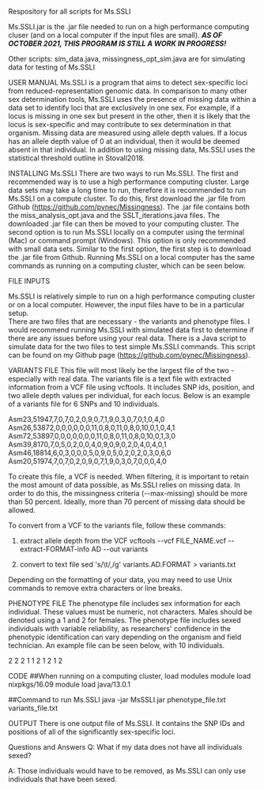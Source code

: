 Respository for all scripts for Ms.SSLI 

Ms.SSLI.jar is the .jar file needed to run on a high performance computing cluser (and on a local computer if the input files are small).
***AS OF OCTOBER 2021, THIS PROGRAM IS STILL A WORK IN PROGRESS!*** 


Other scripts: sim_data.java, missingness_opt_sim.java are for simulating data for testing of Ms.SSLI

USER MANUAL
Ms.SSLI is a program that aims to detect sex-specific loci from reduced-representation genomic data. In comparison to many other sex determination tools, Ms.SSLI uses the presence of missing data within a data set to identify loci that are exclusively in one sex. For example, if a locus is missing in one sex but present in the other, then it is likely that the locus is sex-specific and may contribute to sex determination in that organism.  Missing data are measured using allele depth values. If a locus has an allele depth value of 0 at an individual, then it would be deemed absent in that individual. In addition to using missing data, Ms.SSLI uses the statistical threshold outline in Stovall2018. 

INSTALLING Ms.SSLI
There are two ways to run Ms.SSLI. The first and recommended way is to use a high performance computing cluster. Large data sets may take a long time to run, therefore it is recommended to run Ms.SSLI on a compute cluster. To do this, first download the .jar file from Github (https://github.com/pynec/Missingness). The .jar file contains both the miss_analysis_opt.java and the SSLT_iterations.java files. The downloaded .jar file can then be moved to your computing cluster. The second option is to run Ms.SSLI locally on a computer using the terminal (Mac) or command prompt (Windows). This option is only recommended with small data sets. Similar to the first option, the first step is to download the .jar file from Github. Running Ms.SSLI on a local computer has the same commands as running on a computing cluster, which can be seen below. 

FILE INPUTS

Ms.SSLI is relatively simple to run on a high performance computing cluster or on a local computer. However, the input files have to be in a particular setup.  
There are two files that are necessary - the variants and phenotype files. I would recommend running Ms.SSLI with simulated data first to determine if there are any issues before using your real data. There is a Java script to simulate data for the two files to test simple Ms.SSLI commands. This script can be found on my Github page (https://github.com/pynec/Missingness). 

VARIANTS FILE
This file will most likely be the largest file of the two - especially with real data. The variants file is a text file with extracted information from a VCF file using  vcftools. It includes SNP ids, position, and two allele depth values per individual, for each locus. Below is an example of a variants file for 6 SNPs and 10 individuals. 

Asm23,51947,7,0,7,0,2,0,9,0,7,1,9,0,3,0,7,0,1,0,4,0 
Asm26,53872,0,0,0,0,0,0,11,0,8,0,11,0,8,0,10,0,1,0,4,1
Asm72,53897,0,0,0,0,0,0,0,11,0,8,0,11,0,8,0,10,0,1,3,0
Asm39,8170,7,0,5,0,2,0,0,4,0,9,0,9,0,2,0,4,0,4,0,1
Asm46,18814,6,0,3,0,0,0,5,0,9,0,5,0,2,0,2,0,3,0,6,0
Asm20,51974,7,0,7,0,2,0,9,0,7,1,9,0,3,0,7,0,0,0,4,0

To create this file, a VCF is needed. When filtering, it is important to retain the most amount of data possible, as Ms.SSLI relies on missing data. In order to do this, the missingness criteria (--max-missing) should be more than 50 percent. Ideally, more than 70 percent of missing data should be allowed. 

To convert from a VCF to the variants file, follow these commands: 
1. extract allele depth from the VCF
vcftools --vcf  FILE_NAME.vcf --extract-FORMAT-info AD --out variants

2. convert to text file 
sed 's/\t/,/g' variants.AD.FORMAT > variants.txt

Depending on the formatting of your data, you may need to use Unix commands to remove extra characters or line breaks. 

PHENOTYPE FILE
The phenotype file includes sex information for each individual. These values must be numeric, not characters. Males should be denoted using a 1 and 2 for females. The phenotype file includes sexed individuals with variable reliability, as researchers' confidence in the phenotypic identification can vary depending on the organism and field technician. An example file can be seen below, with 10 individuals.

2 
2
2 
1 
1 
2 
1 
2 
1 
2 


CODE
##When running on a computing cluster, load modules 
module load nixpkgs/16.09 
module load java/13.0.1

##Command to run Ms.SSLI
java -jar MsSSLI.jar phenotype_file.txt variants_file.txt


OUTPUT
There is one output file of Ms.SSLI. It contains the SNP IDs and positions of all of the significantly sex-specific loci. 

Questions and Answers
Q: What if my data does not have all individuals sexed? 

A: Those individuals would have to be removed, as  Ms.SSLI can only use individuals that have been sexed. 
